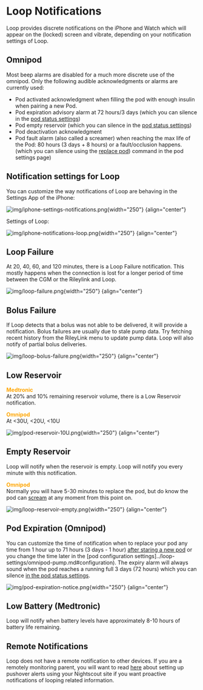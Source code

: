 # Loop Notifications

Loop provides discrete notifications on the iPhone and Watch which will appear on the (locked) screen and vibrate, depending on your notification settings of Loop.

## Omnipod

Most beep alarms are disabled for a much more discrete use of the omnipod. Only the following audible acknowledgments or alarms are currently used:

- Pod activated acknowledgment when filling the pod with enough insulin when pairing a new Pod.
- Pod expiration advisory alarm at 72 hours/3 days (which you can silence in the [pod status  settings](../loop-settings/omnipod-pump.md#status))
- Pod empty reservoir (which you can silence in the [pod status  settings](../loop-settings/omnipod-pump.md#status))
- Pod deactivation acknowledgment
- Pod fault alarm (also called a screamer) when reaching the max life of the Pod: 80 hours (3 days + 8 hours) or a fault/occlusion happens. (which you can silence using the [replace pod](../loop-settings/omnipod-pump.md#pod-commands)) command in the pod settings page)

## Notification settings for Loop

You can customize the way notifications of Loop are behaving in the Settings App of the iPhone:

![img/iphone-settings-notifications.png](img/iphone-settings-notifications.png){width="250"}
{align="center"}

Settings of Loop:

![img/iphone-notifications-loop.png](img/iphone-notifications-loop.png){width="250"}
{align="center"}

## Loop Failure

At 20, 40, 60, and 120 minutes, there is a Loop Failure notification.
This mostly happens when the connection is lost for a longer period of time between the CGM or the Rileylink and Loop.

![img/loop-failure.png](img/loop-failure.png){width="250"}
{align="center"}

## Bolus Failure

If Loop detects that a bolus was not able to be delivered, it will provide a notification.  Bolus failures are usually due to stale pump data.  Try fetching recent history from the RileyLink menu to update pump data.  Loop will also notify of partial bolus deliveries.

![img/loop-bolus-failure.png](img/loop-bolus-failure.png){width="250"}
{align="center"}

## Low Reservoir

<font color ="orange">**Medtronic**</font>  
At 20% and 10% remaining reservoir volume, there is a Low Reservoir notification.

<font color ="orange">**Omnipod**</font>  
At <30U, <20U, <10U  

![img/pod-reservoir-10U.png](img/pod-reservoir-10U.png){width="250"}
{align="center"}

## Empty Reservoir

Loop will notify when the reservoir is empty. Loop will notify you every minute with this notification.

<font color ="orange">**Omnipod**</font>  
Normally you will have 5-30 minutes to replace the pod, but do know the pod can [scream](https://soundcloud.com/eelke-jager/1f-nibble-f) at any moment from this point on.

![img/loop-reservoir-empty.png](img/loop-reservoir-empty.png){width="250"}
{align="center"}

## Pod Expiration (Omnipod)

You can customize the time of notification when to replace your pod any time from 1 hour up to 71 hours (3 days - 1 hour) [after staring a new pod](../loop-settings/omnipod-pump.md#expiration-reminder) or you change the time later in the [pod configuration settings]../loop-settings/omnipod-pump.md#configuration).
The expiry alarm will always sound when the pod reaches a running full 3 days (72 hours) which you can silence [in the pod status settings](../loop-settings/omnipod-pump.md#status).

![img/pod-expiration-notice.png](img/pod-expiration-notice.png){width="250"}
{align="center"}

## Low Battery (Medtronic)

Loop will notify when battery levels have approximately 8-10 hours of battery life remaining.

## Remote Notifications

Loop does not have a remote notification to other devices.  If you are a remotely monitoring parent, you will want to read [here](../../nightscout/pushover.md#pushover) about setting up pushover alerts using your Nightscout site if you want proactive notifications of looping related information.

